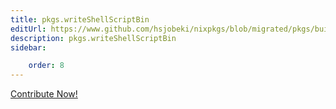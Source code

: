 ```yaml
---
title: pkgs.writeShellScriptBin
editUrl: https://www.github.com/hsjobeki/nixpkgs/blob/migrated/pkgs/build-support/trivial-builders/default.nix#L295C25
description: pkgs.writeShellScriptBin
sidebar:

    order: 8
---
```


<a href="https://www.github.com/hsjobeki/nixpkgs/blob/migrated/pkgs/build-support/trivial-builders/default.nix#L295C25">Contribute Now!</a>



